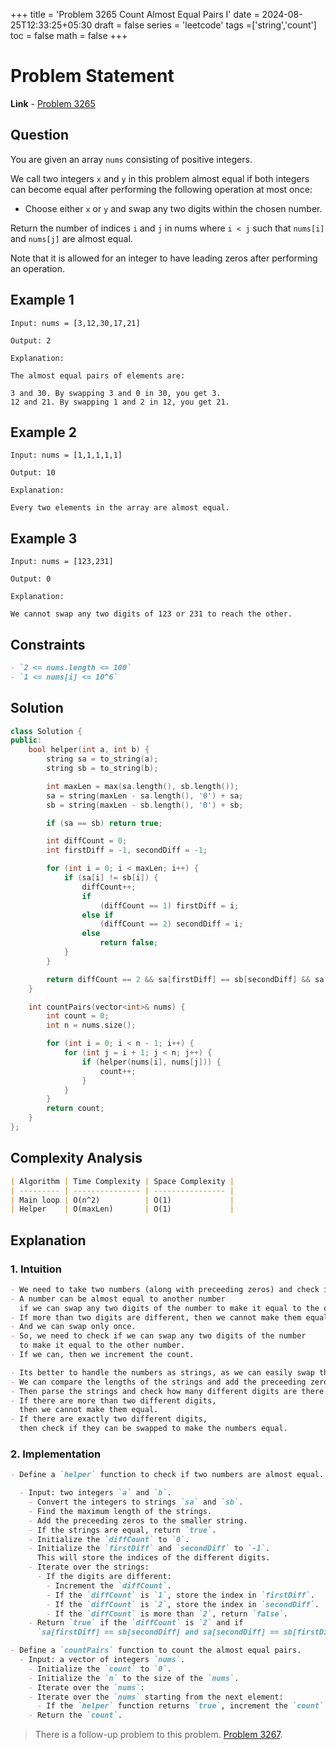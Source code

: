 +++
title = 'Problem 3265 Count Almost Equal Pairs I'
date = 2024-08-25T12:33:25+05:30
draft = false
series = 'leetcode'
tags =['string','count']
toc = false
math = false
+++

# Problem Statement

**Link** - [Problem 3265](https://leetcode.com/problems/count-almost-equal-pairs-i/description/)

## Question

You are given an array `nums` consisting of positive integers.

We call two integers `x` and `y` in this problem almost equal if both integers can become equal after performing the following operation at most once:

- Choose either `x` or `y` and swap any two digits within the chosen number.

Return the number of indices `i` and `j` in nums where `i < j` such that `nums[i]` and `nums[j]` are almost equal.

Note that it is allowed for an integer to have leading zeros after performing an operation.

## Example 1

```
Input: nums = [3,12,30,17,21]

Output: 2

Explanation:

The almost equal pairs of elements are:

3 and 30. By swapping 3 and 0 in 30, you get 3.
12 and 21. By swapping 1 and 2 in 12, you get 21.
```

## Example 2

```
Input: nums = [1,1,1,1,1]

Output: 10

Explanation:

Every two elements in the array are almost equal.
```

## Example 3

```
Input: nums = [123,231]

Output: 0

Explanation:

We cannot swap any two digits of 123 or 231 to reach the other.
```

## Constraints

```markdown
- `2 <= nums.length <= 100`
- `1 <= nums[i] <= 10^6`
```

## Solution

```cpp
class Solution {
public:
    bool helper(int a, int b) {
        string sa = to_string(a);
        string sb = to_string(b);

        int maxLen = max(sa.length(), sb.length());
        sa = string(maxLen - sa.length(), '0') + sa;
        sb = string(maxLen - sb.length(), '0') + sb;

        if (sa == sb) return true;

        int diffCount = 0;
        int firstDiff = -1, secondDiff = -1;

        for (int i = 0; i < maxLen; i++) {
            if (sa[i] != sb[i]) {
                diffCount++;
                if
                    (diffCount == 1) firstDiff = i;
                else if
                    (diffCount == 2) secondDiff = i;
                else
                    return false;
            }
        }

        return diffCount == 2 && sa[firstDiff] == sb[secondDiff] && sa[secondDiff] == sb[firstDiff];
    }

    int countPairs(vector<int>& nums) {
        int count = 0;
        int n = nums.size();

        for (int i = 0; i < n - 1; i++) {
            for (int j = i + 1; j < n; j++) {
                if (helper(nums[i], nums[j])) {
                    count++;
                }
            }
        }
        return count;
    }
};
```

## Complexity Analysis

```markdown
| Algorithm | Time Complexity | Space Complexity |
| --------- | --------------- | ---------------- |
| Main loop | O(n^2)          | O(1)             |
| Helper    | O(maxLen)       | O(1)             |
```

## Explanation

### 1. Intuition

```markdown
- We need to take two numbers (along with preceeding zeros) and check if they are almost equal.
- A number can be almost equal to another number
  if we can swap any two digits of the number to make it equal to the other number.
- If more than two digits are different, then we cannot make them equal.
- And we can swap only once.
- So, we need to check if we can swap any two digits of the number
  to make it equal to the other number.
- If we can, then we increment the count.

- Its better to handle the numbers as strings, as we can easily swap the digits.
- We can compare the lengths of the strings and add the preceeding zeros to the smaller string.
- Then parse the strings and check how many different digits are there.
- If there are more than two different digits,
  then we cannot make them equal.
- If there are exactly two different digits,
  then check if they can be swapped to make the numbers equal.
```

### 2. Implementation

```markdown
- Define a `helper` function to check if two numbers are almost equal.

  - Input: two integers `a` and `b`.
    - Convert the integers to strings `sa` and `sb`.
    - Find the maximum length of the strings.
    - Add the preceeding zeros to the smaller string.
    - If the strings are equal, return `true`.
    - Initialize the `diffCount` to `0`.
    - Initialize the `firstDiff` and `secondDiff` to `-1`.
      This will store the indices of the different digits.
    - Iterate over the strings:
      - If the digits are different:
        - Increment the `diffCount`.
        - If the `diffCount` is `1`, store the index in `firstDiff`.
        - If the `diffCount` is `2`, store the index in `secondDiff`.
        - If the `diffCount` is more than `2`, return `false`.
    - Return `true` if the `diffCount` is `2` and if
      `sa[firstDiff] == sb[secondDiff] and sa[secondDiff] == sb[firstDiff]`.

- Define a `countPairs` function to count the almost equal pairs.
  - Input: a vector of integers `nums`.
    - Initialize the `count` to `0`.
    - Initialize the `n` to the size of the `nums`.
    - Iterate over the `nums`:
    - Iterate over the `nums` starting from the next element:
      - If the `helper` function returns `true`, increment the `count`.
    - Return the `count`.
```

> There is a follow-up problem to this problem. [Problem 3267](https://leetcode.com/problems/count-almost-equal-pairs-ii/description/).
